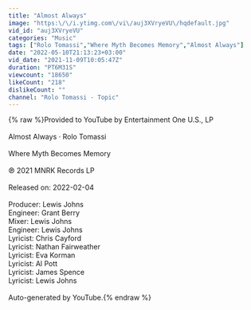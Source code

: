 ```yaml
---
title: "Almost Always"
image: "https:\/\/i.ytimg.com\/vi\/auj3XVryeVU\/hqdefault.jpg"
vid_id: "auj3XVryeVU"
categories: "Music"
tags: ["Rolo Tomassi","Where Myth Becomes Memory","Almost Always"]
date: "2022-05-10T21:13:23+03:00"
vid_date: "2021-11-09T10:05:47Z"
duration: "PT6M31S"
viewcount: "18650"
likeCount: "218"
dislikeCount: ""
channel: "Rolo Tomassi - Topic"
---
```

{% raw %}Provided to YouTube by Entertainment One U.S., LP<br /><br />Almost Always · Rolo Tomassi<br /><br />Where Myth Becomes Memory<br /><br />℗ 2021 MNRK Records LP<br /><br />Released on: 2022-02-04<br /><br />Producer: Lewis Johns<br />Engineer: Grant Berry<br />Mixer: Lewis Johns<br />Engineer: Lewis Johns<br />Lyricist: Chris Cayford<br />Lyricist: Nathan Fairweather<br />Lyricist: Eva Korman<br />Lyricist: Al Pott<br />Lyricist: James Spence<br />Lyricist: Lewis Johns<br /><br />Auto-generated by YouTube.{% endraw %}
